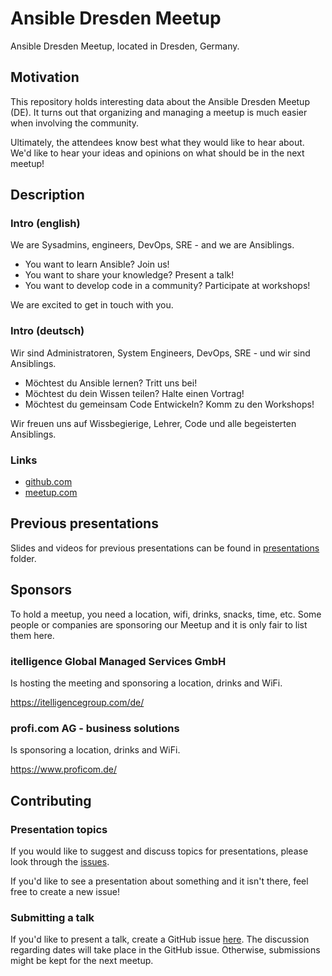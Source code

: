 # Ansible Dresden Meetup

Ansible Dresden Meetup, located in Dresden, Germany.

## Motivation

This repository holds interesting data about the Ansible Dresden Meetup (DE). It
turns out that organizing and managing a meetup is much easier when involving
the community.

Ultimately, the attendees know best what they would like to hear about.
We'd like to hear your ideas and opinions on what should be in the next meetup!

## Description

### Intro (english)

We are Sysadmins, engineers, DevOps, SRE - and we are Ansiblings.

-   You want to learn Ansible? Join us!
-   You want to share your knowledge? Present a talk!
-   You want to develop code in a community? Participate at workshops!

We are excited to get in touch with you.

### Intro (deutsch)

Wir sind Administratoren, System Engineers, DevOps, SRE - und wir sind Ansiblings.

-   Möchtest du Ansible lernen? Tritt uns bei!
-   Möchtest du dein Wissen teilen? Halte einen Vortrag!
-   Möchtest du gemeinsam Code Entwickeln? Komm zu den Workshops!

Wir freuen uns auf Wissbegierige, Lehrer, Code und alle begeisterten Ansiblings.

### Links

-   [github.com](https://github.com/ansible-community/ansible-dresden-meetup)
-   [meetup.com](https://www.meetup.com/de-DE/Ansible-Meetup-Dresden)

## Previous presentations

Slides and videos for previous presentations can be found in
[presentations](./presentations) folder.

## Sponsors

To hold a meetup, you need a location, wifi, drinks, snacks, time, etc. Some
people or companies are sponsoring our Meetup and it is only fair to list them
here.

### itelligence Global Managed Services GmbH

Is hosting the meeting and sponsoring a location, drinks and WiFi.

<https://itelligencegroup.com/de/>

### profi.com AG - business solutions

Is sponsoring a location, drinks and WiFi.

<https://www.proficom.de/>

## Contributing

### Presentation topics

If you would like to suggest and discuss topics for presentations, please look
through the
[issues](https://github.com/ansible-community/ansible-dresden-meetup/issues).

If you'd like to see a presentation about something and it isn't there, feel
free to create a new issue!

### Submitting a talk

If you'd like to present a talk, create a GitHub issue
[here](https://github.com/ansible-community/ansible-dresden-meetup/issues/new/choose).
The discussion regarding dates will take place in the GitHub issue.
Otherwise, submissions might be kept for the next meetup.
